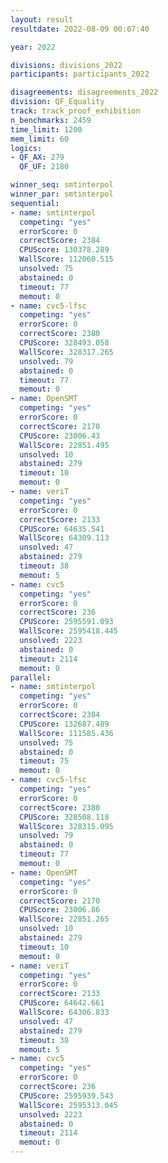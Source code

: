 ```yaml
---
layout: result
resultdate: 2022-08-09 00:07:40

year: 2022

divisions: divisions_2022
participants: participants_2022

disagreements: disagreements_2022
division: QF_Equality
track: track_proof_exhibition
n_benchmarks: 2459
time_limit: 1200
mem_limit: 60
logics:
- QF_AX: 279
  QF_UF: 2180

winner_seq: smtinterpol
winner_par: smtinterpol
sequential:
- name: smtinterpol
  competing: "yes"
  errorScore: 0
  correctScore: 2384
  CPUScore: 130378.289
  WallScore: 112060.515
  unsolved: 75
  abstained: 0
  timeout: 77
  memout: 0
- name: cvc5-lfsc
  competing: "yes"
  errorScore: 0
  correctScore: 2380
  CPUScore: 328493.058
  WallScore: 328317.265
  unsolved: 79
  abstained: 0
  timeout: 77
  memout: 0
- name: OpenSMT
  competing: "yes"
  errorScore: 0
  correctScore: 2170
  CPUScore: 23006.43
  WallScore: 22851.495
  unsolved: 10
  abstained: 279
  timeout: 10
  memout: 0
- name: veriT
  competing: "yes"
  errorScore: 0
  correctScore: 2133
  CPUScore: 64635.541
  WallScore: 64309.113
  unsolved: 47
  abstained: 279
  timeout: 38
  memout: 5
- name: cvc5
  competing: "yes"
  errorScore: 0
  correctScore: 236
  CPUScore: 2595591.093
  WallScore: 2595418.445
  unsolved: 2223
  abstained: 0
  timeout: 2114
  memout: 0
parallel:
- name: smtinterpol
  competing: "yes"
  errorScore: 0
  correctScore: 2384
  CPUScore: 132687.489
  WallScore: 111585.436
  unsolved: 75
  abstained: 0
  timeout: 75
  memout: 0
- name: cvc5-lfsc
  competing: "yes"
  errorScore: 0
  correctScore: 2380
  CPUScore: 328508.118
  WallScore: 328315.095
  unsolved: 79
  abstained: 0
  timeout: 77
  memout: 0
- name: OpenSMT
  competing: "yes"
  errorScore: 0
  correctScore: 2170
  CPUScore: 23006.86
  WallScore: 22851.265
  unsolved: 10
  abstained: 279
  timeout: 10
  memout: 0
- name: veriT
  competing: "yes"
  errorScore: 0
  correctScore: 2133
  CPUScore: 64642.661
  WallScore: 64306.833
  unsolved: 47
  abstained: 279
  timeout: 38
  memout: 5
- name: cvc5
  competing: "yes"
  errorScore: 0
  correctScore: 236
  CPUScore: 2595939.543
  WallScore: 2595313.045
  unsolved: 2223
  abstained: 0
  timeout: 2114
  memout: 0
---
```

